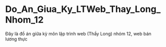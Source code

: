 # Do_An_Giua_Ky_LTWeb_Thay_Long_Nhom_12
Đây là đồ án giữa kỳ môn lập trình web (Thầy Long) nhóm 12, web bán lương thực
